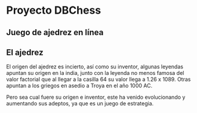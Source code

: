 # Proyecto DBChess
## Juego de ajedrez en línea

## El ajedrez
El origen del ajedrez es incierto, así como su inventor, algunas leyendas apuntan su origen en la india, junto con la leyenda no menos famosa del valor factorial que al llegar a la casilla 64 su valor llega a 1.26 x 1089. Otras apuntan a los griegos en asedio a Troya en el año 1000 AC.

Pero sea cual fuere su origen e inventor, este ha venido evolucionando y aumentando sus adeptos, ya que es un juego de estrategia.
